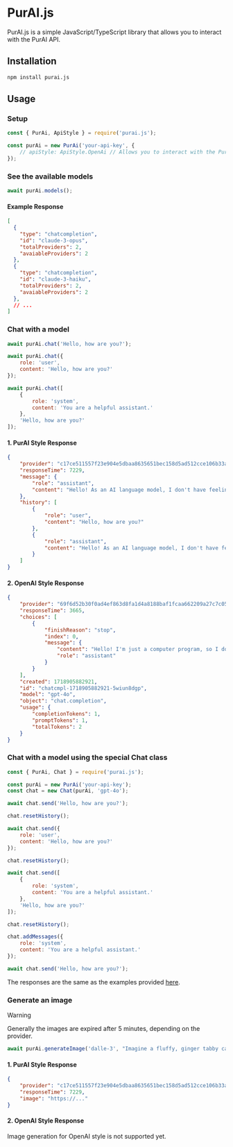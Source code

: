# PurAI.js

PurAI.js is a simple JavaScript/TypeScript library that allows you to interact with the PurAI API.

## Installation

```bash
npm install purai.js
```

## Usage

### Setup

```js
const { PurAi, ApiStyle } = require('purai.js');

const purAi = new PurAi('your-api-key', {
    // apiStyle: ApiStyle.OpenAi // Allows you to interact with the PurAI API using the OpenAI style
});
```

### See the available models

```js
await purAi.models();
```

#### Example Response

```json
[
  {
    "type": "chatcompletion",
    "id": "claude-3-opus",
    "totalProviders": 2,
    "avaiableProviders": 2
  },
  {
    "type": "chatcompletion",
    "id": "claude-3-haiku",
    "totalProviders": 2,
    "avaiableProviders": 2
  },
  // ...
]
```

### Chat with a model

```js
await purAi.chat('Hello, how are you?');

await purAi.chat({
    role: 'user',
    content: 'Hello, how are you?'
});

await purAi.chat([
    {
        role: 'system',
        content: 'You are a helpful assistant.'
    },
    'Hello, how are you?'
]);
```

#### 1. PurAI Style Response

```json
{
    "provider": "c17ce511557f23e904e5dbaa8635651bec158d5ad512cce106b33a45a2be2cd2",
    "responseTime": 7229,
    "message": {
        "role": "assistant",
        "content": "Hello! As an AI language model, I don't have feelings, but I'm here and ready to help you with any questions or tasks you have. How can I assist you today?"
    },
    "history": [
        {
            "role": "user",
            "content": "Hello, how are you?"
        },
        {
            "role": "assistant",
            "content": "Hello! As an AI language model, I don't have feelings, but I'm here and ready to help you with any questions or tasks you have. How can I assist you today?"
        }
    ]
}
```

#### 2. OpenAI Style Response

```json
{
    "provider": "69f6d52b30f0ad4ef863d8fa1d4a8188baf1fcaa662209a27c7c05457c4a2374",
    "responseTime": 3665,
    "choices": [
        {
            "finishReason": "stop",
            "index": 0,
            "message": {
                "content": "Hello! I'm just a computer program, so I don't have feelings, but I'm here and ready to help you. What can I do for you today?",      
                "role": "assistant"
            }
        }
    ],
    "created": 1718905882921,
    "id": "chatcmpl-1718905882921-5wiun8dgp",
    "model": "gpt-4o",
    "object": "chat.completion",
    "usage": {
        "completionTokens": 1,
        "promptTokens": 1,
        "totalTokens": 2
    }
}
```

### Chat with a model using the special Chat class

```js
const { PurAi, Chat } = require('purai.js');

const purAi = new PurAi('your-api-key');
const chat = new Chat(purAi, 'gpt-4o');

await chat.send('Hello, how are you?');

chat.resetHistory();

await chat.send({
    role: 'user',
    content: 'Hello, how are you?'
});

chat.resetHistory();

await chat.send([
    {
        role: 'system',
        content: 'You are a helpful assistant.'
    },
    'Hello, how are you?'
]);

chat.resetHistory();

chat.addMessages({
    role: 'system',
    content: 'You are a helpful assistant.'
});

await chat.send('Hello, how are you?');
```

The responses are the same as the examples provided [here](#chat-with-a-model).

### Generate an image

> [!WARNING]
> Generally the images are expired after 5 minutes, depending on the provider.

```js
await purAi.generateImage('dalle-3', "Imagine a fluffy, ginger tabby cat lounging lazily in a patch of sunlight filtering through a window. Its fur glows with a warm, golden hue, accentuating the soft stripes that run along its back. The cat's eyes are a deep, amber color, reflecting the tranquility of its surroundings. It's curled up elegantly, with its tail neatly wrapped around its paws, exuding a sense of contentment and peace.");
```

#### 1. PurAI Style Response

```json
{
    "provider": "c17ce511557f23e904e5dbaa8635651bec158d5ad512cce106b33a45a2be2cd2",
    "responseTime": 7229,
    "image": "https://..."
}
```

#### 2. OpenAI Style Response

Image generation for OpenAI style is not supported yet.
